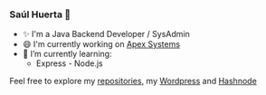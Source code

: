 ### Saúl Huerta 👋

- ✨ I'm a Java Backend Developer / SysAdmin
- 😄 I'm currently working on [Apex Systems][apex]
- 🌱 I’m currently learning:
  - Express - Node.js


Feel free to explore my [repositories][repos], my [Wordpress][my_web] and [Hashnode][hashnode]

[repos]: https://github.com/saulhuerta?tab=repositories
[my_web]: https://saulh.wordpress.com/
[hashnode]: https://saul.hashnode.dev/
[apex]: https://www.apexsystems.com/

<!--
**saulhuerta/saulhuerta** is a ✨ _special_ ✨ repository because its `README.md` (this file) appears on your GitHub profile.

Here are some ideas to get you started:

- 🔭 I’m currently working on ...
- 🌱 I’m currently learning ...
- 👯 I’m looking to collaborate on ...
- 🤔 I’m looking for help with ...
- 💬 Ask me about ...
- 📫 How to reach me: ...
- 😄 Pronouns: ...
- ⚡ Fun fact: ...
-->
